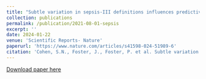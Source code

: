 ```yaml
---
title: "Subtle variation in sepsis-III definitions influences predictive performance of machine learning"
collection: publications
permalink: /publication/2021-08-01-sepsis
excerpt: ''
date: 2024-01-22
venue: 'Scientific Reports- Nature'
paperurl: 'https://www.nature.com/articles/s41598-024-51989-6'
citation: 'Cohen, S.N., Foster, J., Foster, P. et al. Subtle variation in sepsis-III definitions markedly influences predictive performance within and across methods. Sci Rep 14, 1920 (2024)"'
---
```


[Download paper here](https://www.nature.com/articles/s41598-024-51989-6)
